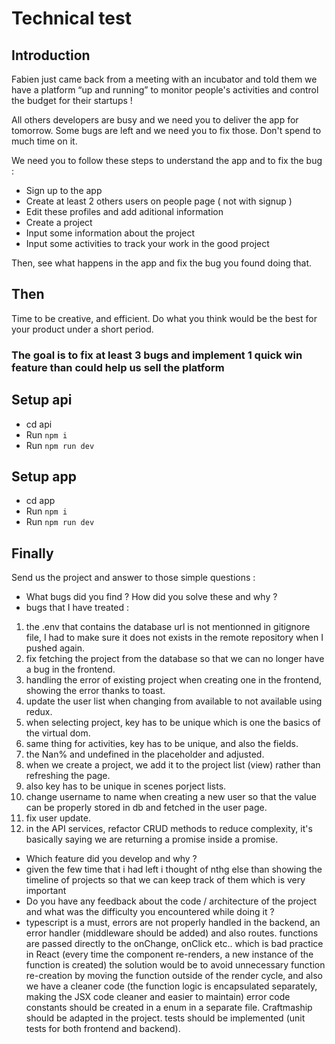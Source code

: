 # Technical test

## Introduction

Fabien just came back from a meeting with an incubator and told them we have a platform “up and running” to monitor people's activities and control the budget for their startups !

All others developers are busy and we need you to deliver the app for tomorrow.
Some bugs are left and we need you to fix those. Don't spend to much time on it.

We need you to follow these steps to understand the app and to fix the bug :

- Sign up to the app
- Create at least 2 others users on people page ( not with signup )
- Edit these profiles and add aditional information
- Create a project
- Input some information about the project
- Input some activities to track your work in the good project

Then, see what happens in the app and fix the bug you found doing that.

## Then

Time to be creative, and efficient. Do what you think would be the best for your product under a short period.

### The goal is to fix at least 3 bugs and implement 1 quick win feature than could help us sell the platform

## Setup api

- cd api
- Run `npm i`
- Run `npm run dev`

## Setup app

- cd app
- Run `npm i`
- Run `npm run dev`

## Finally

Send us the project and answer to those simple questions :

- What bugs did you find ? How did you solve these and why ?
- bugs that I have treated :

1. the .env that contains the database url is not mentionned in gitignore file, I had to make sure it does not exists in the remote repository when I pushed again.
2. fix fetching the project from the database so that we can no longer have a bug in the frontend.
3. handling the error of existing project when creating one in the frontend, showing the error thanks to toast.
4. update the user list when changing from available to not available using redux.
5. when selecting project, key has to be unique which is one the basics of the virtual dom.
6. same thing for activities, key has to be unique, and also the fields.
7. the Nan% and undefined in the placeholder and adjusted.
8. when we create a project, we add it to the project list (view) rather than refreshing the page.
9. also key has to be unique in scenes porject lists.
10. change username to name when creating a new user so that the value can be properly stored in db and fetched in the user page.
11. fix user update.
12. in the API services, refactor CRUD methods to reduce complexity, it's basically saying we are returning a promise inside a promise.

- Which feature did you develop and why ?
- given the few time that i had left i thought of nthg else than showing the timeline of projects so that we can keep track of them which is very important
- Do you have any feedback about the code / architecture of the project and what was the difficulty you encountered while doing it ?
- typescript is a must, errors are not properly handled in the backend, an error handler (middleware should be added) and
  also routes.
  functions are passed directly to the onChange, onClick etc.. which is bad practice in React (every time the component re-renders, a new instance of the function is created) the solution would be to avoid unnecessary function re-creation by moving the function outside of the render cycle, and also we have a cleaner code (the function logic is encapsulated separately, making the JSX code cleaner and easier to maintain)
  error code constants should be created in a enum in a separate file.
  Craftmaship should be adapted in the project.
  tests should be implemented (unit tests for both frontend and backend).
